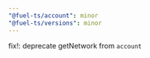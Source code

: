 ```yaml
---
"@fuel-ts/account": minor
"@fuel-ts/versions": minor
---
```


fix!: deprecate getNetwork from `account`
